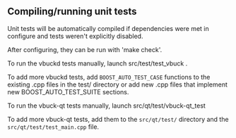 Compiling/running unit tests
------------------------------------

Unit tests will be automatically compiled if dependencies were met in configure
and tests weren't explicitly disabled.

After configuring, they can be run with 'make check'.

To run the vbuckd tests manually, launch src/test/test_vbuck .

To add more vbuckd tests, add `BOOST_AUTO_TEST_CASE` functions to the existing
.cpp files in the test/ directory or add new .cpp files that
implement new BOOST_AUTO_TEST_SUITE sections.

To run the vbuck-qt tests manually, launch src/qt/test/vbuck-qt_test

To add more vbuck-qt tests, add them to the `src/qt/test/` directory and
the `src/qt/test/test_main.cpp` file.
